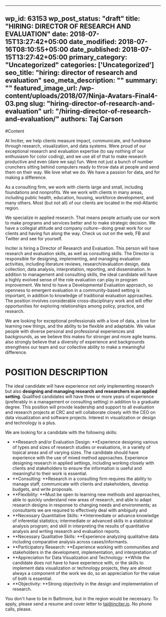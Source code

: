
---
wp_id: 63153
wp_post_status: "draft" 
title: "HIRING: DIRECTOR OF RESEARCH AND EVALUATION"
date: 2018-07-15T13:27:42+05:00
date_modified: 2018-07-16T08:10:55+05:00
date_published: 2018-07-15T13:27:42+05:00
primary_category: "Uncategorized"
categories: ['Uncategorized'] 
seo_title: "hiring: director of research and evaluation"
seo_meta_description: ""
summary: "" 
featured_image_url: /wp-content/uploads/2018/07/Ninja-Avatars-Final4-03.png
slug: "hiring-director-of-research-and-evaluation"
url: "/hiring-director-of-research-and-evaluation/"
authors: Taj Carson
---

#Content

At Inciter, we help clients measure impact, communicate, and fundraise through research, visualization, and data systems. Were proud of our exceptional research and evaluation expertise (to say nothing of our enthusiasm for color coding), and we use all of that to make research productive and even (dare we say) fun. Were not just a bunch of number crunchers sitting behind computers ready to throw data at people and send them on their way. We love what we do. We have a passion for data, and for making a difference.

As a consulting firm, we work with clients large and small, including foundations and nonprofits. We we work with clients in many areas, including public health, education, housing, workforce development, and many others. Most (but not all) of our clients are located in the mid-Atlantic region.

We specialize in applied research. That means people actually use our work to make programs and services better and to make strategic decision. We have a collegial attitude and company culture--doing great work for our clients and having fun along the way. Check us out on the web, FB and Twitter and see for yourself.

Inciter is hiring a Director of Research and Evaluation. This person will have research and evaluation skills, as well as consulting skills. The Director is responsible for designing, implementing, and managing evaluation activities, including literature reviews, research/evaluation design, data collection, data analysis, interpretation, reporting, and dissemination. In addition to management and consulting skills, the ideal candidate will have a highly evolved sense of the role evaluation can play in program improvement. We tend to have a Developmental Evaluation approach, so openness to emergent evaluation in a community-based setting is important, in addition to knowledge of traditional evaluation approaches. The position involves considerable cross-disciplinary work and will offer opportunities for exploring relationships among policy, practice, and research.

We are looking for exceptional professionals with a love of data, a love for learning new things, and the ability to be flexible and adaptable. We value people with diverse personal and professional experiences and backgrounds, as we believe this makes for stronger and more agile teams. also strongly believe that a diversity of experience and backgrounds strengthens our team and our collective ability to make a meaningful difference.

# POSITION DESCRIPTION

The ideal candidate will have experience not only implementing research but also **designing and managing research and researchers in an applied setting**. Qualified candidates will have three or more years of experience (preferably in a management or consulting setting) in addition to a graduate degree. This position will provide leadership and support to all evaluation and research projects at CRC and will collaborate closely with the CEO on data visualization and software projects. Interest in visualization or design and technology is a plus.

We are looking for a candidate with the following skills:

*   **Research and/or Evaluation Design: **Experience designing various of types and sizes of research studies or evaluations, in a variety of topical areas and of varying sizes. The candidate should have experience with the use of mixed method approaches. Experience designing research in applied settings, including working closely with clients and stakeholders to ensure the information is useful and meaningful to their work is essential.
*   **Consulting: **Research in a consulting firm requires the ability to manage staff, communicate with clients and stakeholders, develop budgets, and write proposals.
*   **Flexibility: **Must be open to learning new methods and approaches, able to quickly understand new areas of research, and able to adapt research designs in response to changing needs and environments; as consultants we are required to effectively deal with ambiguity and
*   **Necessary Quantitative Skills: **Intermediate or advance knowledge of inferential statistics; intermediate or advanced skills in a statistical analysis program; and skill in interpreting the results of quantitative analysis and writing research and evaluation reports.
*   **Necessary Qualitative Skills: **Experience analyzing qualitative data including comparative analysis across cases/informants.
*   **Participatory Research: **Experience working with communities and stakeholders in the development, implementation, and interpretation of
*   **Appreciation for Data Visualization and Technology: **While the candidate does not have to have experience with, or the skills to implement data visualization or technology projects, they are almost always a component of the work we do, so an appreciation for the value of both is essential.
*   **Objectivity: **Strong objectivity in the design and implementation of research.

You don't have to be in Baltimore, but in the region would be necessary. To apply, please send a resume and cover letter to [taj@inciter.io](mailto:taj@inciter.io). No phone calls, please.

